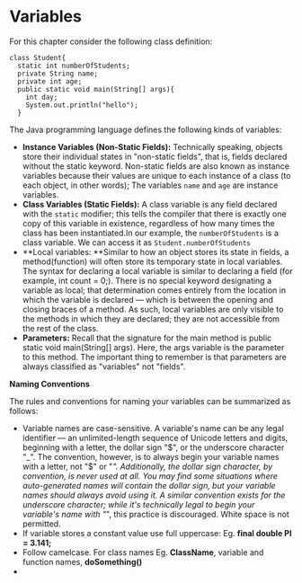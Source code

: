 # Variables
For this chapter consider the following class definition:
```
class Student{
  static int numberOfStudents;
  private String name;
  private int age;
  public static void main(String[] args){
    int day;
    System.out.println("hello");
  }
  ```
  

The Java programming language defines the following kinds of variables:
* **Instance Variables (Non-Static Fields):** Technically speaking, objects store their individual states in "non-static fields", that is, fields declared without the static keyword. Non-static fields are also known as instance variables because their values are unique to each instance of a class (to each object, in other words); The variables ```name``` and ```age```  are instance variables.
* **Class Variables (Static Fields):** A class variable is any field declared with the ```static``` modifier; this tells the compiler that there is exactly one copy of this variable in existence, regardless of how many times the class has been instantiated.In our example, the ```numberOfStudents``` is a class variable. We can access it as ```Student.numberOfStudents```
* **Local variables: **Similar to how an object stores its state in fields, a method(function) will often store its temporary state in local variables. The syntax for declaring a local variable is similar to declaring a field (for example, int count = 0;). There is no special keyword designating a variable as local; that determination comes entirely from the location in which the variable is declared — which is between the opening and closing braces of a method. As such, local variables are only visible to the methods in which they are declared; they are not accessible from the rest of the class.
* **Parameters:** Recall that the signature for the main method is public static void main(String[] args). Here, the args variable is the parameter to this method. The important thing to remember is that parameters are always classified as "variables" not "fields".

**Naming Conventions**

 The rules and conventions for naming your variables can be summarized as follows:
 
 * Variable names are case-sensitive. A variable's name can be any legal identifier — an unlimited-length sequence of Unicode letters and digits, beginning with a letter, the dollar sign "$", or the underscore character "_". The convention, however, is to always begin your variable names with a letter, not "$" or "_". Additionally, the dollar sign character, by convention, is never used at all. You may find some situations where auto-generated names will contain the dollar sign, but your variable names should always avoid using it. A similar convention exists for the underscore character; while it's technically legal to begin your variable's name with "_", this practice is discouraged. White space is not permitted.
 * If variable stores a constant value use full uppercase: Eg. **final double PI = 3.141;**
 * Follow camelcase. For class names Eg. **ClassName**, variable and function names, **doSomething()**
 * 